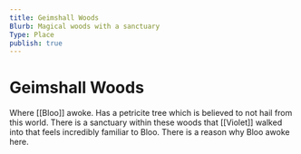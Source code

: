 ```yaml
---
title: Geimshall Woods
Blurb: Magical woods with a sanctuary
Type: Place
publish: true
---
```


# Geimshall Woods

Where [[Bloo]] awoke. Has a petricite tree which is believed to not hail from this world. There is a sanctuary within these woods that [[Violet]] walked into that feels incredibly familiar to Bloo. There is a reason why Bloo awoke here.
